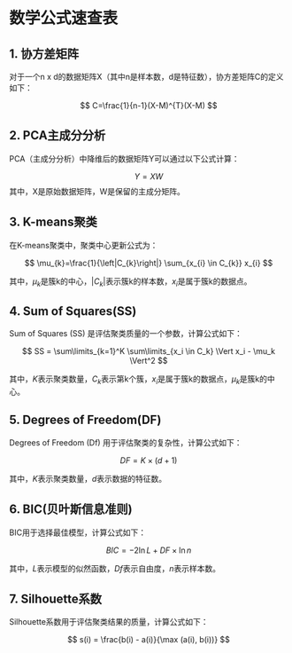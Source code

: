 # 数学公式速查表

## 1. 协方差矩阵

对于一个n x d的数据矩阵X（其中n是样本数，d是特征数），协方差矩阵C的定义如下：

$$
C=\frac{1}{n-1}(X-M)^{T}(X-M)
$$

## 2. PCA主成分分析
PCA（主成分分析）中降维后的数据矩阵Y可以通过以下公式计算：

$$
Y=XW
$$
其中，X是原始数据矩阵，W是保留的主成分矩阵。

## 3. K-means聚类
在K-means聚类中，聚类中心更新公式为：

$$
\mu_{k}=\frac{1}{\left|C_{k}\right|} \sum_{x_{i} \in C_{k}} x_{i}
$$

其中，$\mu_k$是簇k的中心，$|C_k|$表示簇k的样本数，$x_i$是属于簇k的数据点。

## 4. Sum of Squares(SS)

Sum of Squares (SS) 是评估聚类质量的一个参数，计算公式如下：

$$
SS = \sum\limits_{k=1}^K \sum\limits_{x_i \in C_k} \Vert x_i - \mu_k \Vert^2
$$

其中，$K$表示聚类数量，$C_k$表示第k个簇，$x_i$是属于簇k的数据点，$\mu_k$是簇k的中心。

## 5. Degrees of Freedom(DF)

Degrees of Freedom (Df) 用于评估聚类的复杂性，计算公式如下：

$$
DF = K \times (d+1)
$$

其中，$K$表示聚类数量，$d$表示数据的特征数。

## 6. BIC(贝叶斯信息准则)

BIC用于选择最佳模型，计算公式如下：

$$
BIC = -2 \ln L + DF \times \ln n
$$

其中，$L$表示模型的似然函数，$Df$表示自由度，$n$表示样本数。

## 7. Silhouette系数

Silhouette系数用于评估聚类结果的质量，计算公式如下：

$$
s(i) = \frac{b(i) - a(i)}{\max (a(i), b(i))}
$$